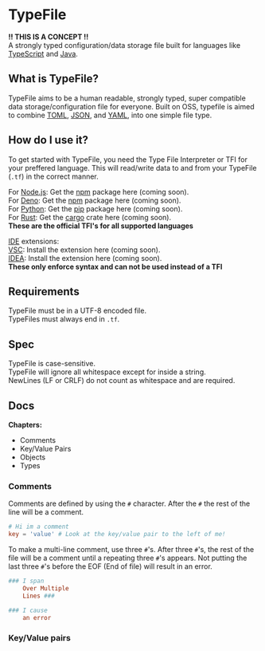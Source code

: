 # TypeFile
**!! THIS IS A CONCEPT !!**  
A strongly typed configuration/data storage file built for languages like [TypeScript](https://www.typescriptlang.org) and [Java](https://www.java.com).

## What is TypeFile?
TypeFile aims to be a human readable, strongly typed, super compatible data storage/configuration file for everyone. Built on OSS, typefile is aimed to combine [TOML](https://github.com/toml-lang/toml), [JSON](https://www.json.org), and [YAML](https://yaml.org), into one simple file type.

## How do I use it?
To get started with TypeFile, you need the Type File Interpreter or TFI for your preffered language. This will read/write data to and from your TypeFile (`.tf`) in the correct manner.

For [Node.js](https://nodejs.org): Get the [npm](https://www.npmjs.com) package here (coming soon).  
For [Deno](https://deno.land): Get the [npm](https://www.npmjs.com) package here (coming soon).  
For [Python](https://www.python.org): Get the [pip](https://pip.pypa.io) package here (coming soon).  
For [Rust](https://www.rust-lang.org): Get the [cargo](https://crates.io) crate here (coming soon).  
**These are the official TFI's for all supported languages**

[IDE](https://en.wikipedia.org/wiki/Integrated_development_environment) extensions:  
[VSC](https://code.visualstudio.com): Install the extension here (coming soon).  
[IDEA](https://www.jetbrains.com/idea): Install the extension here (coming soon).  
**These only enforce syntax and can not be used instead of a TFI**

## Requirements
TypeFile must be in a UTF-8 encoded file.  
TypeFiles must always end in `.tf`.

## Spec
TypeFile is case-sensitive.  
TypeFile will ignore all whitespace except for inside a string.  
NewLines (LF or CRLF) do not count as whitespace and are required.

## Docs

**Chapters:**  
- Comments
- Key/Value Pairs
- Objects
- Types

### Comments

Comments are defined by using the `#` character. After the `#` the rest of the line will be a comment.
```toml
# Hi im a comment
key = 'value' # Look at the key/value pair to the left of me!
```
To make a multi-line comment, use three `#`'s. After three `#`'s, the rest of the file will be a comment until a repeating three `#`'s appears. Not putting the last three `#`'s before the EOF (End of file) will result in an error.
```toml
### I span
	Over Multiple
	Lines ###

### I cause
	an error
```
### Key/Value pairs
